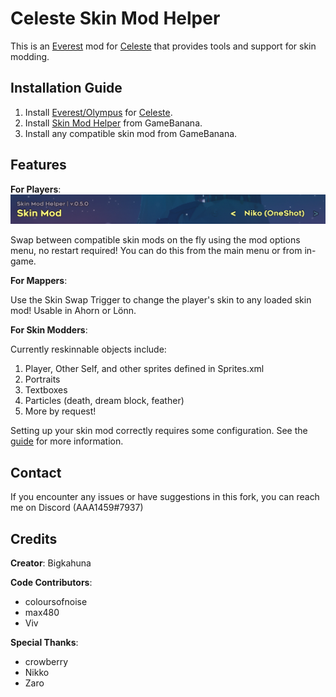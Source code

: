 Celeste Skin Mod Helper
==========================
This is an [Everest](https://everestapi.github.io/) mod for [Celeste](http://www.celestegame.com/) 
that provides tools and support for skin modding.


Installation Guide
------------------
1. Install [Everest/Olympus](https://everestapi.github.io/) for [Celeste](http://www.celestegame.com/).
2. Install [Skin Mod Helper](https://gamebanana.com/mods/166543) from GameBanana.
3. Install any compatible skin mod from GameBanana.

Features
------------
**For Players**:
![menu](docs/img/menu.png)

Swap between compatible skin mods on the fly using the mod options menu, no restart required! 
You can do this from the main menu or from in-game.


**For Mappers**:

Use the Skin Swap Trigger to change the player's skin to any loaded skin mod! Usable in Ahorn or Lönn.
 
 
**For Skin Modders**:

Currently reskinnable objects include:
1. Player, Other Self, and other sprites defined in Sprites.xml
2. Portraits
3. Textboxes
4. Particles (death, dream block, feather)
5. More by request!

Setting up your skin mod correctly requires some configuration. 
See the [guide](docs/guide/README.md) for more information.


Contact
-------
If you encounter any issues or have suggestions in this fork, you can reach me on Discord (AAA1459#7937)


Credits
-------

**Creator**: Bigkahuna

**Code Contributors**:
* coloursofnoise
* max480
* Viv

**Special Thanks**:
* crowberry
* Nikko
* Zaro
